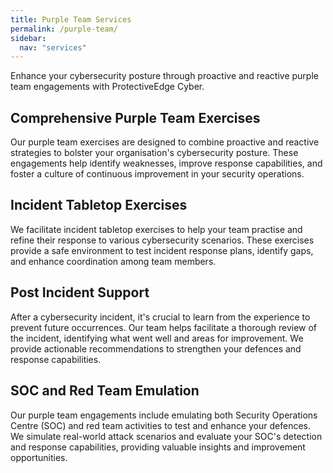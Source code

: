 ```yaml
---
title: Purple Team Services
permalink: /purple-team/
sidebar:
  nav: "services"
---
```

Enhance your cybersecurity posture through proactive and reactive purple team engagements with ProtectiveEdge Cyber.

## Comprehensive Purple Team Exercises
Our purple team exercises are designed to combine proactive and reactive strategies to bolster your organisation's cybersecurity posture. These engagements help identify weaknesses, improve response capabilities, and foster a culture of continuous improvement in your security operations.

## Incident Tabletop Exercises
We facilitate incident tabletop exercises to help your team practise and refine their response to various cybersecurity scenarios. These exercises provide a safe environment to test incident response plans, identify gaps, and enhance coordination among team members.

## Post Incident Support
After a cybersecurity incident, it's crucial to learn from the experience to prevent future occurrences. Our team helps facilitate a thorough review of the incident, identifying what went well and areas for improvement. We provide actionable recommendations to strengthen your defences and response capabilities.

## SOC and Red Team Emulation
Our purple team engagements include emulating both Security Operations Centre (SOC) and red team activities to test and enhance your defences. We simulate real-world attack scenarios and evaluate your SOC's detection and response capabilities, providing valuable insights and improvement opportunities.
